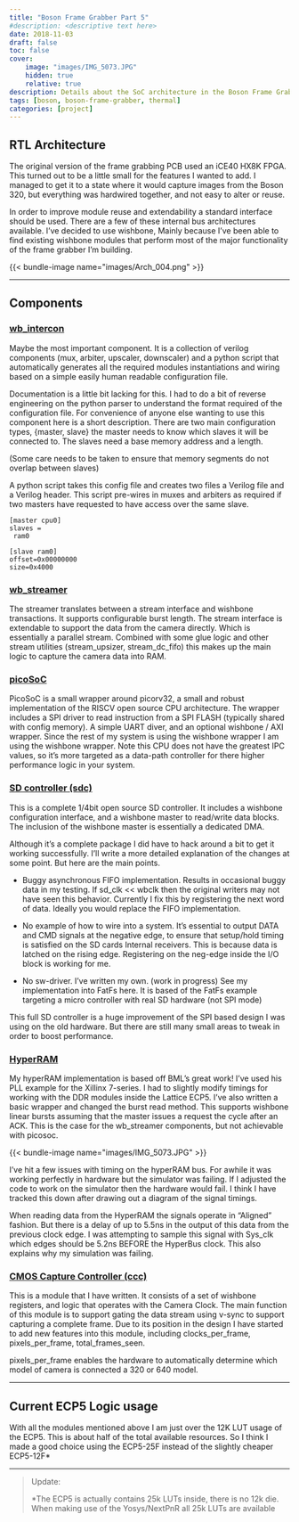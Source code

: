 ```yaml
---
title: "Boson Frame Grabber Part 5"
#description: <descriptive text here>
date: 2018-11-03
draft: false
toc: false
cover:
    image: "images/IMG_5073.JPG"
    hidden: true
    relative: true
description: Details about the SoC architecture in the Boson Frame Grabber
tags: [boson, boson-frame-grabber, thermal]
categories: [project]
---
```


## RTL Architecture

The original version of the frame grabbing PCB used an iCE40 HX8K FPGA. This turned out to be a little small for the features I wanted to add. I managed to get it to a state where it would capture images from the Boson 320, but everything was hardwired together, and not easy to alter or reuse.

In order to improve module reuse and extendability a standard interface should be used. There are a few of these internal bus architectures available. I’ve decided to use wishbone, Mainly because I’ve been able to find existing wishbone modules that perform most of the major functionality of the frame grabber I’m building.

{{< bundle-image name="images/Arch_004.png" >}}

---

## Components

### [wb_intercon](https://github.com/olofk/wb_intercon)

Maybe the most important component. It is a collection of verilog components (mux, arbiter, upscaler, downscaler) and a python script that automatically generates all the required modules instantiations and wiring based on a simple easily human readable configuration file.

Documentation is a little bit lacking for this. I had to do a bit of reverse engineering on the python parser to understand the format required of the configuration file. For convenience of anyone else wanting to use this component here is a short description. There are two main configuration types, {master, slave} the master needs to know which slaves it will be connected to. The slaves need a base memory address and a length.

(Some care needs to be taken to ensure that memory segments do not overlap between slaves)

A python script takes this config file and creates two files a Verilog file and a Verilog header. This script pre-wires in muxes and arbiters as required if two masters have requested to have access over the same slave.

```
[master cpu0]
slaves =
 ram0

[slave ram0]
offset=0x00000000
size=0x4000
```

### [wb_streamer](https://github.com/olofk/wb_streamer)

The streamer translates between a stream interface and wishbone transactions. It supports configurable burst length. The stream interface is extendable to support the data from the camera directly. Which is essentially a parallel stream. Combined with some glue logic and other stream utilities (stream_upsizer, stream_dc_fifo) this makes up the main logic to capture the camera data into RAM.
### [picoSoC](https://github.com/cliffordwolf/picorv32/tree/master/picosoc)

PicoSoC is a small wrapper around picorv32, a small and robust implementation of the RISCV open source CPU architecture. The wrapper includes a SPI driver to read instruction from a SPI FLASH (typically shared with config memory). A simple UART diver, and an optional wishbone / AXI wrapper. Since the rest of my system is using the wishbone wrapper I am using the wishbone wrapper. Note this CPU does not have the greatest IPC values, so it’s more targeted as a data-path controller for there higher performance logic in your system.
### [SD controller (sdc)](https://github.com/mczerski/SD-card-controller)

This is a complete 1/4bit open source SD controller. It includes a wishbone configuration interface, and a wishbone master to read/write data blocks. The inclusion of the wishbone master is essentially a dedicated DMA.

Although it’s a complete package I did have to hack around a bit to get it working successfully. I’ll write a more detailed explanation of the changes at some point. But here are the main points.

- Buggy asynchronous FIFO implementation. Results in occasional buggy data in my testing. If sd_clk << wbclk then the original writers may not have seen this behavior. Currently I fix this by registering the next word of data. Ideally you would replace the FIFO implementation.

 - No example of how to wire into a system. It’s essential to output DATA and CMD signals at the negative edge, to ensure that setup/hold timing is satisfied on the SD cards Internal receivers. This is because data is latched on the rising edge. Registering on the neg-edge inside the I/O block is working for me.

 - No sw-driver. I’ve written my own. (work in progress) See my implementation into FatFs here. It is based of the FatFs example targeting a micro controller with real SD hardware (not SPI mode)

This full SD controller is a huge improvement of the SPI based design I was using on the old hardware. But there are still many small areas to tweak in order to boost performance.

### [HyperRAM](https://github.com/blackmesalabs/hyperram/)

My hyperRAM implementation is based off BML’s great work! I’ve used his PLL example for the Xillinx 7-series. I had to slightly modify timings for working with the DDR modules inside the Lattice ECP5. I’ve also written a basic wrapper and changed the burst read method. This supports wishbone linear bursts assuming that the master issues a request the cycle after an ACK. This is the case for the wb_streamer components, but not achievable with picosoc.

{{< bundle-image name="images/IMG_5073.JPG" >}}

I’ve hit a few issues with timing on the hyperRAM bus. For awhile it was working perfectly in hardware but the simulator was failing. If I adjusted the code to work on the simulator then the hardware would fail. I think I have tracked this down after drawing out a diagram of the signal timings.

When reading data from the HyperRAM the signals operate in “Aligned” fashion. But there is a delay of up to 5.5ns in the output of this data from the previous clock edge. I was attempting to sample this signal with Sys_clk which edges should be 5.2ns BEFORE the HyperBus clock. This also explains why my simulation was failing.

### [CMOS Capture Controller (ccc)]()

This is a module that I have written. It consists of a set of wishbone registers, and logic that operates with the Camera Clock. The main function of this module is to support gating the data stream using v-sync to support capturing a complete frame. Due to its position in the design I have started to add new features into this module, including clocks_per_frame, pixels_per_frame, total_frames_seen.

pixels_per_frame enables the hardware to automatically determine which model of camera is connected a 320 or 640 model.

---

## Current ECP5 Logic usage

With all the modules mentioned above I am just over the 12K LUT usage of the ECP5. This is about half of the total available resources. So I think I made a good choice using the ECP5-25F instead of the slightly cheaper ECP5-12F*

---
> Update:
>
> *The ECP5 is actually contains 25k LUTs inside, there is no 12k die. When making use of the Yosys/NextPnR all 25k LUTs are available
